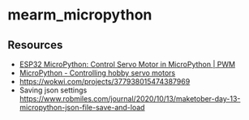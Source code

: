 # mearm_micropython

## Resources  
- [ESP32 MicroPython: Control Servo Motor in MicroPython | PWM](https://www.youtube.com/watch?v=wWnDKsClpwQ)
- [MicroPython - Controlling hobby servo motors](https://docs.micropython.org/en/latest/pyboard/tutorial/servo.html)
- https://wokwi.com/projects/377938015474387969
- Saving json settings https://www.robmiles.com/journal/2020/10/13/maketober-day-13-micropython-json-file-save-and-load
